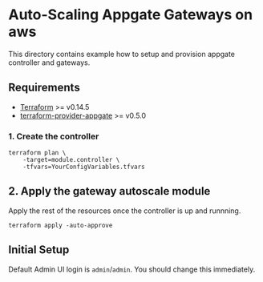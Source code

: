 # Auto-Scaling Appgate Gateways on aws

This directory contains example how to setup and provision appgate controller and gateways.

## Requirements
- [Terraform](https://www.terraform.io/downloads.html) >= v0.14.5
- [terraform-provider-appgate](https://github.com/appgate/sdp-terraform-provider/releases) >= v0.5.0



### 1. Create the controller


```
terraform plan \
    -target=module.controller \
    -tfvars=YourConfigVariables.tfvars

```


## 2. Apply the gateway autoscale module
Apply the rest of the resources once the controller is up and runnning.
```
terraform apply -auto-approve
```


## Initial Setup

Default Admin UI login is `admin`/`admin`. You should change this immediately.

